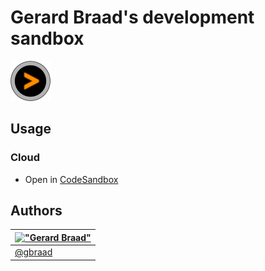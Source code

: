 Gerard Braad's development sandbox
==================================

!["Prompt"](https://raw.githubusercontent.com/gbraad/assets/gh-pages/icons/prompt-icon-64.png)


Usage
-----

### Cloud

  * Open in [CodeSandbox](https://codesandbox.io/p/github/gbraad/devenv-csb)


Authors
-------

| [!["Gerard Braad"](http://gravatar.com/avatar/e466994eea3c2a1672564e45aca844d0.png?s=60)](http://gbraad.nl "Gerard Braad <me@gbraad.nl>") |
|---|
| [@gbraad](https://gbraad.nl/social)  |
